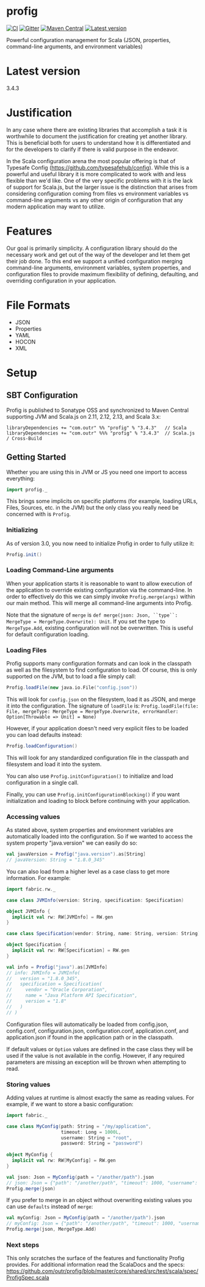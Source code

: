 # profig

[![CI](https://github.com/outr/profig/actions/workflows/ci.yml/badge.svg)](https://github.com/outr/profig/actions/workflows/ci.yml)
[![Gitter](https://badges.gitter.im/Join%20Chat.svg)](https://gitter.im/outr/profig)
[![Maven Central](https://maven-badges.herokuapp.com/maven-central/com.outr/profig_2.13/badge.svg)](https://maven-badges.herokuapp.com/maven-central/com.outr/profig_2.12)
[![Latest version](https://index.scala-lang.org/outr/profig/profig/latest.svg)](https://index.scala-lang.org/outr/profig)

Powerful configuration management for Scala (JSON, properties, command-line arguments, and environment variables)

# Latest version
3.4.3

# Justification

In any case where there are existing libraries that accomplish a task it is worthwhile to document the justification for
creating yet another library. This is beneficial both for users to understand how it is differentiated and for the
developers to clarify if there is valid purpose in the endeavor.

In the Scala configuration arena the most popular offering is that of Typesafe Config (https://github.com/typesafehub/config).
While this is a powerful and useful library it is more complicated to work with and less flexible than we'd like. One of
the very specific problems with it is the lack of support for Scala.js, but the larger issue is the distinction that
arises from considering configuration coming from files vs environment variables vs command-line arguments vs any other
origin of configuration that any modern application may want to utilize.

# Features

Our goal is primarily simplicity. A configuration library should do the necessary work and get out of the way of the
developer and let them get their job done. To this end we support a unified configuration merging command-line arguments,
environment variables, system properties, and configuration files to provide maximum flexibility of defining, defaulting,
and overriding configuration in your application.

# File Formats

* JSON
* Properties
* YAML
* HOCON
* XML

# Setup

## SBT Configuration

Profig is published to Sonatype OSS and synchronized to Maven Central supporting JVM and Scala.js on 2.11, 2.12, 2.13, and Scala 3.x:

```
libraryDependencies += "com.outr" %% "profig" % "3.4.3"   // Scala
libraryDependencies += "com.outr" %%% "profig" % "3.4.3"  // Scala.js / Cross-Build
```

## Getting Started

Whether you are using this in JVM or JS you need one import to access everything:

```scala
import profig._
```

This brings some implicits on specific platforms (for example, loading URLs, Files, Sources, etc. in the JVM) but the
only class you really need be concerned with is `Profig`.

### Initializing

As of version 3.0, you now need to initialize Profig in order to fully utilize it:

```scala
Profig.init()
```

### Loading Command-Line arguments

When your application starts it is reasonable to want to allow execution of the application to override existing
configuration via the command-line. In order to effectively do this we can simply invoke `Profig.merge(args)` within our
main method. This will merge all command-line arguments into Profig.

Note that the signature of `merge` is `def merge(json: Json, ``type``: MergeType = MergeType.Overwrite): Unit`. If you
set the type to `MergeType.Add`, existing configuration will not be overwritten. This is useful for default configuration
loading.

### Loading Files

Profig supports many configuration formats and can look in the classpath as well as the filesystem to find configuration
to load. Of course, this is only supported on the JVM, but to load a file simply call:

```scala
Profig.loadFile(new java.io.File("config.json"))
```

This will look for `config.json` on the filesystem, load it as JSON, and merge it into the configuration. The signature
of `loadFile` is: `Profig.loadFile(file: File, mergeType: MergeType = MergeType.Overwrite, errorHandler: Option[Throwable => Unit] = None)`

However, if your application doesn't need very explicit files to be loaded you can load defaults instead:

```scala
Profig.loadConfiguration()
```

This will look for any standardized configuration file in the classpath and filesystem and load it into the system.

You can also use `Profig.initConfiguration()` to initialize and load configuration in a single call.

Finally, you can use `Profig.initConfigurationBlocking()` if you want initialization and loading to block before continuing with your application.

### Accessing values

As stated above, system properties and environment variables are automatically loaded into the configuration. So if we
wanted to access the system property "java.version" we can easily do so:

```scala
val javaVersion = Profig("java.version").as[String]
// javaVersion: String = "1.8.0_345"
```

You can also load from a higher level as a case class to get more information. For example:

```scala
import fabric.rw._

case class JVMInfo(version: String, specification: Specification)

object JVMInfo {
  implicit val rw: RW[JVMInfo] = RW.gen
}

case class Specification(vendor: String, name: String, version: String)

object Specification {
  implicit val rw: RW[Specification] = RW.gen
}

val info = Profig("java").as[JVMInfo]
// info: JVMInfo = JVMInfo(
//   version = "1.8.0_345",
//   specification = Specification(
//     vendor = "Oracle Corporation",
//     name = "Java Platform API Specification",
//     version = "1.8"
//   )
// )
```

Configuration files will automatically be loaded from config.json, config.conf, configuration.json, configuration.conf,
application.conf, and application.json if found in the application path or in the classpath.

If default values or `Option` values are defined in the case class they will be used if the value is not available in
the config. However, if any required parameters are missing an exception will be thrown when attempting to read.

### Storing values

Adding values at runtime is almost exactly the same as reading values. For example, if we want to store a basic
configuration:

```scala
import fabric._

case class MyConfig(path: String = "/my/application",
                    timeout: Long = 1000L,
                    username: String = "root",
                    password: String = "password")
                    
object MyConfig {
  implicit val rw: RW[MyConfig] = RW.gen
}

val json: Json = MyConfig(path = "/another/path").json
// json: Json = {"path": "/another/path", "timeout": 1000, "username": "root", "password": "password"}
Profig.merge(json)
```

If you prefer to merge in an object without overwriting existing values you can use `defaults` instead of `merge`:

```scala
val myConfig: Json = MyConfig(path = "/another/path").json
// myConfig: Json = {"path": "/another/path", "timeout": 1000, "username": "root", "password": "password"}
Profig.merge(json, MergeType.Add)
```

### Next steps

This only scratches the surface of the features and functionality Profig provides. For additional information read the
ScalaDocs and the specs: https://github.com/outr/profig/blob/master/core/shared/src/test/scala/spec/ProfigSpec.scala
